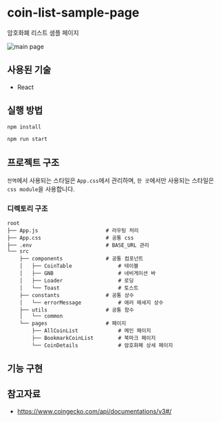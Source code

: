 # coin-list-sample-page

암호화폐 리스트 샘플 페이지

![main page](https://github.com/syki66/coin-list-sample-page/assets/59393359/39b2a41f-0e5c-4986-ad0c-4608259b4172)

## 사용된 기술

- React

## 실행 방법

```bash
npm install
```

```bash
npm run start
```

## 프로젝트 구조

`전역`에서 사용되는 스타일은 `App.css`에서 관리하며, `한 곳`에서만 사용되는 스타일은 `css module`을 사용합니다.

### 디렉토리 구조

```
root
├── App.js                      # 라우팅 처리
├── App.css                     # 공통 css
├── .env                        # BASE_URL 관리
└── src
    ├── components              # 공통 컴포넌트
    │   ├── CoinTable               # 테이블
    │   ├── GNB                     # 네비게이션 바
    │   ├── Loader                  # 로딩
    │   └── Toast                   # 토스트
    ├── constants               # 공통 상수
    │   └── errorMessage            # 에러 메세지 상수
    ├── utils                   # 공통 함수
    │   └── common
    └── pages                   # 페이지
        ├── AllCoinList             # 메인 페이지
        ├── BookmarkCoinList        # 북마크 페이지
        └── CoinDetails             # 암호화폐 상세 페이지
```

## 기능 구현

## 참고자료

- https://www.coingecko.com/api/documentations/v3#/
